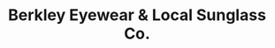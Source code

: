 ---
title: "Berkley Eyewear & Local Sunglass Co."
url: /berkley/berkley-eyewear-and-local-sunglass-co/
shop: optician
---
